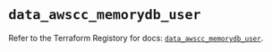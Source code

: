 # `data_awscc_memorydb_user`

Refer to the Terraform Registory for docs: [`data_awscc_memorydb_user`](https://registry.terraform.io/providers/hashicorp/awscc/0.70.0/docs/data-sources/memorydb_user).
